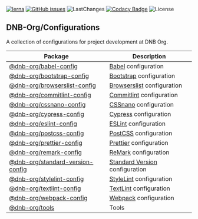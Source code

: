 [![lerna](https://img.shields.io/badge/maintained%20with-lerna-cc00ff.svg?&style=for-the-badge)](https://lerna.js.org/) [![GitHub issues](https://img.shields.io/github/issues-raw/dnb-org/configurations?logo=github&style=for-the-badge)](https://github.com/dnb-org/configurations/issues) ![LastChanges](https://img.shields.io/github/last-commit/dnb-org/configurations?color=%23ff7700&logo=github&style=for-the-badge) [![Codacy Badge](https://img.shields.io/codacy/grade/882e2436913949099306f5a413573a62?logo=codacy&style=for-the-badge)](https://www.codacy.com/gh/dnb-org/configurations/dashboard) ![License](https://img.shields.io/github/license/dnb-org/configurations?logo=github&style=for-the-badge)

<!--- CONFIGURATIONS BEGIN --->

## DNB-Org/Configurations

A collection of configurations for project development at DNB Org.

<!-- prettier-ignore -->
| Package | Description |
| --- | ---- |
| [@dnb-org/babel-config](https://github.com/dnb-org/configurations/tree/main/packages/babel-config) | [Babel](https://babeljs.io/) configuration |
| [@dnb-org/bootstrap-config](https://github.com/dnb-org/configurations/tree/main/packages/bootstrap-config) | [Bootstrap](https://getbootstrap.com/) configuration |
| [@dnb-org/browserslist-config](https://github.com/dnb-org/configurations/tree/main/packages/browserslist-config) | [Browserslist](https://github.com/browserslist/browserslist) configuration |
| [@dnb-org/commitlint-config](https://github.com/dnb-org/configurations/tree/main/packages/commitlint-config) | [Commitlint](https://github.com/conventional-changelog/commitlint) configuration |
| [@dnb-org/cssnano-config](https://github.com/dnb-org/configurations/tree/main/packages/cssnano-config) | [CSSnano](https://cssnano.co/) configuration |
| [@dnb-org/cypress-config](https://github.com/dnb-org/configurations/tree/main/packages/cypress-config) | [Cypress](https://www.cypress.io/) configuration |
| [@dnb-org/eslint-config](https://github.com/dnb-org/configurations/tree/main/packages/eslint-config) | [ESLint](https://github.com/eslint/eslint) configuration |
| [@dnb-org/postcss-config](https://github.com/dnb-org/configurations/tree/main/packages/postcss-config) | [PostCSS](https://postcss.org/) configuration |
| [@dnb-org/prettier-config](https://github.com/dnb-org/configurations/tree/main/packages/prettier-config) | [Prettier](https://prettier.io/) configuration |
| [@dnb-org/remark-config](https://github.com/dnb-org/configurations/tree/main/packages/remark-config) | [ReMark](https://github.com/remarkjs/remark-lint) configuration |
| [@dnb-org/standard-version-config](https://github.com/dnb-org/configurations/tree/main/packages/standard-version-config) | [Standard Version](https://github.com/conventional-changelog/standard-version) configuration |
| [@dnb-org/stylelint-config](https://github.com/dnb-org/configurations/tree/main/packages/stylelint-config) | [StyleLint](https://github.com/stylelint/stylelint) configuration |
| [@dnb-org/textlint-config](https://github.com/dnb-org/configurations/tree/main/packages/textlint-config) | [TextLint](https://github.com/textlint/textlint) configuration |
| [@dnb-org/webpack-config](https://github.com/dnb-org/configurations/tree/main/packages/webpack-config) | [Webpack](https://webpack.js.org/) configuration |
| [@dnb-org/tools](https://github.com/dnb-org/configurations/tree/main/packages/tools) | Tools |

<!--- CONFIGURATIONS END --->
